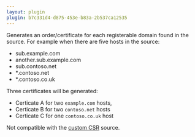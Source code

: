 ```yaml
---
layout: plugin
plugin: b7c331d4-d875-453e-b83a-2b537ca12535
---
```

Generates an order/certificate for each registerable domain found in the source. For example when there are five hosts in the source:

- sub.example.com
- another.sub.example.com
- sub.contoso.net
- *.contoso.net
- *.contoso.co.uk

Three certificates will be generated: 
- Certicate A for two `example.com` hosts, 
- Certicate B for two `contoso.net` hosts
- Certicate C for one `contoso.co.uk` host

Not compatible with the [custom CSR](/reference/plugins/source/csr) source.